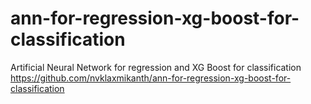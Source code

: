 # ann-for-regression-xg-boost-for-classification


Artificial Neural Network for regression and XG Boost for classification
<https://github.com/nvklaxmikanth/ann-for-regression-xg-boost-for-classification>

